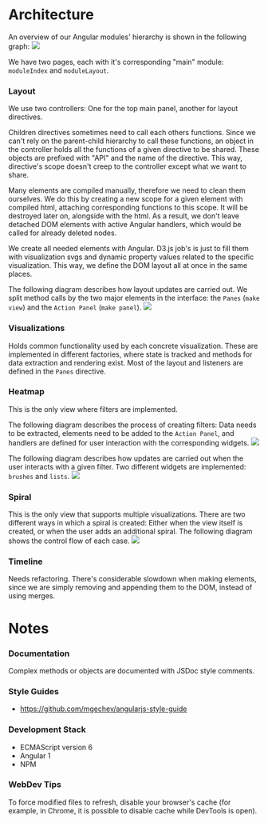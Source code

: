 # Architecture
An overview of our Angular modules' hierarchy is shown in the following graph:
<img src="architecture/png/modules.png" class="fit-A4-page" />

We have two pages, each with it's corresponding "main" module: `moduleIndex` and `moduleLayout`.

### Layout
We use two controllers: One for the top main panel, another for layout directives.

Children directives sometimes need to call each others functions. Since we can't rely on the parent-child hierarchy to call these functions, an object in the controller holds all the functions of a given directive to be shared. These objects are prefixed with "API" and the name of the directive. This way, directive's scope doesn't creep to the controller except what we want to share.

Many elements are compiled manually, therefore we need to clean them ourselves. We do this by creating a new scope for a given element with compiled html, attaching corresponding functions to this scope. It will be destroyed later on, alongside with the html. As a result, we don't leave detached DOM elements with active Angular handlers, which would be called for already deleted nodes.

We create all needed elements with Angular. D3.js job's is just to fill them with visualization svgs and dynamic property values related to the specific visualization. This way, we define the DOM layout all at once in the same places.

The following diagram describes how layout updates are carried out. We split method calls by the two major elements in the interface: the `Panes` (`make view`) and the `Action Panel` (`make panel`).
<img src="architecture/plantuml/panes.svg" class="fit-A4-page" />
<div style="page-break-after: always;"></div>

### Visualizations
Holds common functionality used by each concrete visualization. These are implemented in different factories, where state is tracked and methods for data extraction and rendering exist. Most of the layout and listeners are defined in the `Panes` directive.

### Heatmap
This is the only view where filters are implemented.

The following diagram describes the process of creating filters: Data needs to be extracted, elements need to be added to the `Action Panel`, and handlers are defined for user interaction with the corresponding widgets.
<img src="architecture/plantuml/filters.svg" class="fit-A4-page" />
<div style="page-break-after: always;"></div>

The following diagram describes how updates are carried out when the user interacts with a given filter. Two different widgets are implemented: `brushes` and `lists`.
<img src="architecture/plantuml/user-filters.svg" class="fit-A4-page" />
<div style="page-break-after: always;"></div>

### Spiral
This is the only view that supports multiple visualizations. There are two different ways in which a spiral is created: Either when the view itself is created, or when the user adds an additional spiral. The following diagram shows the control flow of each case.
<img src="architecture/plantuml/spiral.svg" class="fit-smaller-A4-page" />
<div style="page-break-after: always;"></div>

### Timeline
Needs refactoring. There's considerable slowdown when making elements, since we are simply removing and appending them to the DOM, instead of using merges.

# Notes

### Documentation
Complex methods or objects are documented with JSDoc style comments.

### Style Guides
- https://github.com/mgechev/angularjs-style-guide

### Development Stack
- ECMAScript version 6
- Angular 1
- NPM

### WebDev Tips
To force modified files to refresh, disable your browser's cache (for example, in Chrome, it is possible to disable cache while DevTools is open).
